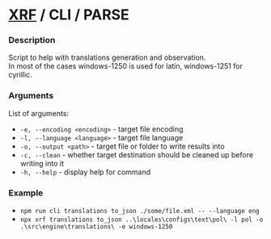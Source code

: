 # [XRF](../../) / CLI / PARSE

### Description

Script to help with translations generation and observation. <br/>
In most of the cases windows-1250 is used for latin, windows-1251 for cyrillic.

### Arguments

List of arguments:

- `-e, --encoding <encoding>` - target file encoding
- `-l, --language <language>` - target file language
- `-o, --output <path>` - target file or folder to write results into
- `-c, --clean` - whether target destination should be cleaned up before writing into it
- `-h, --help` - display help for command

### Example

- `npm run cli translations to_json ./some/file.xml -- --language eng`
- `npx xrf translations to_json ..\locales\configs\text\pol\ -l pol -o .\src\engine\translations\ -e windows-1250`
